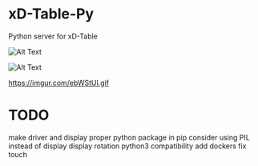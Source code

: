 # xD-Table-Py
Python server for xD-Table

![Alt Text](https://imgur.com/xDiaTU2.gif)

![Alt Text](https://imgur.com/w5FpLUB.gif)

https://imgur.com/ebWStUl.gif

# TODO
make driver and display proper python package in pip
consider using PIL instead of display
display rotation
python3 compatibility
add dockers
fix touch
